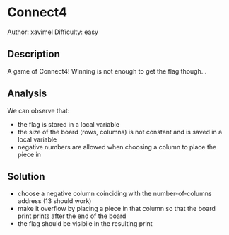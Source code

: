 # Connect4

Author: xavimel
Difficulty: easy

## Description

A game of Connect4! Winning is not enough to get the flag though...

## Analysis

We can observe that:

- the flag is stored in a local variable
- the size of the board (rows, columns) is not constant and is saved in a local variable
- negative numbers are allowed when choosing a column to place the piece in

## Solution

- choose a negative column coinciding with the number-of-columns address (13 should work)
- make it overflow by placing a piece in that column so that the board print prints after the end of the board
- the flag should be visibile in the resulting print
